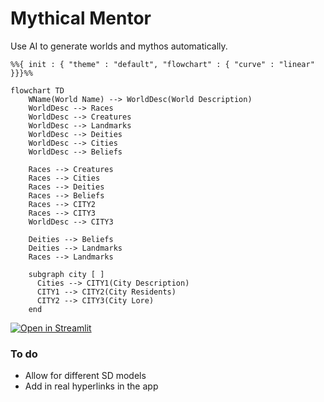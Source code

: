 # Mythical Mentor
Use AI to generate worlds and mythos automatically.

```mermaid
%%{ init : { "theme" : "default", "flowchart" : { "curve" : "linear" }}}%%

flowchart TD
    WName(World Name) --> WorldDesc(World Description)
    WorldDesc --> Races
    WorldDesc --> Creatures
    WorldDesc --> Landmarks
    WorldDesc --> Deities
    WorldDesc --> Cities
    WorldDesc --> Beliefs

    Races --> Creatures
    Races --> Cities
    Races --> Deities
    Races --> Beliefs
    Races --> CITY2
    Races --> CITY3
    WorldDesc --> CITY3

    Deities --> Beliefs
    Deities --> Landmarks
    Races --> Landmarks

    subgraph city [ ]
      Cities --> CITY1(City Description)
      CITY1 --> CITY2(City Residents)
      CITY2 --> CITY3(City Lore)
    end
```

[![Open in Streamlit](https://static.streamlit.io/badges/streamlit_badge_black_white.svg)](https://thoppe-mythical-mentor-streamlit-app-4taw1v.streamlit.app/)

### To do

+ Allow for different SD models
+ Add in real hyperlinks in the app